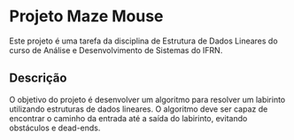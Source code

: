 # Projeto Maze Mouse

Este projeto é uma tarefa da disciplina de Estrutura de Dados Lineares do curso de Análise e Desenvolvimento de Sistemas do IFRN.

## Descrição

O objetivo do projeto é desenvolver um algoritmo para resolver um labirinto utilizando estruturas de dados lineares. O algoritmo deve ser capaz de encontrar o caminho da entrada até a saída do labirinto, evitando obstáculos e dead-ends.
